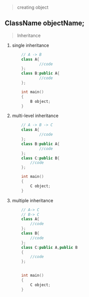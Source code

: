 > creating object
## ClassName objectName;

> Inheritance

1.	single inheritance
	```cpp
		// A -> B
		class A{
				//code
		};
		class B:public A{
				//code
		};

	```
	```cpp
		int main()
		{
			B object;
		}
	```
2. multi-level inheritance
	```cpp
		// A -> B -> C
		class A{
				//code
		};
		class B:public A{
				//code
		};
		class C:public B{
			//code
		};
	```
	```cpp
		int main()
		{
			C object;
		}
	```
3. multiple inheritance
	```cpp
		// A-> C
		// B-> C
		class A{
			//code
		};
		class B{
			//code
		};
		class C:public A,public B
		{
			//code
		};
		
	```
	```cpp
		int main()
		{
			C object;
		}
	```